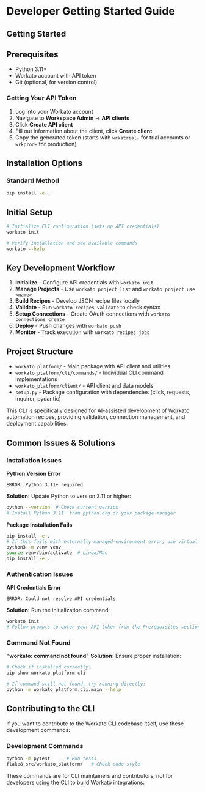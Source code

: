 # Developer Getting Started Guide

## Getting Started

## Prerequisites

- Python 3.11+
- Workato account with API token
- Git (optional, for version control)

### Getting Your API Token
1. Log into your Workato account
1. Navigate to **Workspace Admin** → **API clients**
1. Click **Create API client**
1. Fill out information about the client, click **Create client**
1. Copy the generated token (starts with `wrkatrial-` for trial accounts or `wrkprod-` for production)

## Installation Options

### Standard Method
```bash
pip install -e .
```

## Initial Setup
```bash
# Initialize CLI configuration (sets up API credentials)
workato init

# Verify installation and see available commands
workato --help
```

## Key Development Workflow
1. **Initialize** - Configure API credentials with `workato init`
2. **Manage Projects** - Use `workato project list` and `workato project use <name>`
3. **Build Recipes** - Develop JSON recipe files locally
4. **Validate** - Run `workato recipes validate` to check syntax
5. **Setup Connections** - Create OAuth connections with `workato connections create`
6. **Deploy** - Push changes with `workato push`
7. **Monitor** - Track execution with `workato recipes jobs`

## Project Structure
- `workato_platform/` - Main package with API client and utilities
- `workato_platform/cli/commands/` - Individual CLI command implementations
- `workato_platform/client/` - API client and data models
- `setup.py` - Package configuration with dependencies (click, requests, inquirer, pydantic)

This CLI is specifically designed for AI-assisted development of Workato automation recipes, providing validation, connection management, and deployment capabilities.

## Common Issues & Solutions

### Installation Issues

**Python Version Error**
```
ERROR: Python 3.11+ required
```
**Solution:** Update Python to version 3.11 or higher:
```bash
python --version  # Check current version
# Install Python 3.11+ from python.org or your package manager
```

**Package Installation Fails**
```bash
pip install -e .
# If this fails with externally-managed-environment error, use virtual environment:
python3 -m venv venv
source venv/bin/activate  # Linux/Mac
pip install -e .
```

### Authentication Issues

**API Credentials Error**
```
ERROR: Could not resolve API credentials
```
**Solution:** Run the initialization command:
```bash
workato init
# Follow prompts to enter your API token from the Prerequisites section above
```

### Command Not Found

**"workato: command not found"**
**Solution:** Ensure proper installation:
```bash
# Check if installed correctly:
pip show workato-platform-cli

# If command still not found, try running directly:
python -m workato_platform.cli.main --help
```

## Contributing to the CLI

If you want to contribute to the Workato CLI codebase itself, use these development commands:

### Development Commands
```bash
python -m pytest      # Run tests
flake8 src/workato_platform/   # Check code style
```

These commands are for CLI maintainers and contributors, not for developers using the CLI to build Workato integrations.